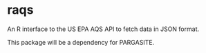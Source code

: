 # raqs

An R interface to the US EPA AQS API to fetch data in JSON format.

This package will be a dependency for PARGASITE.
